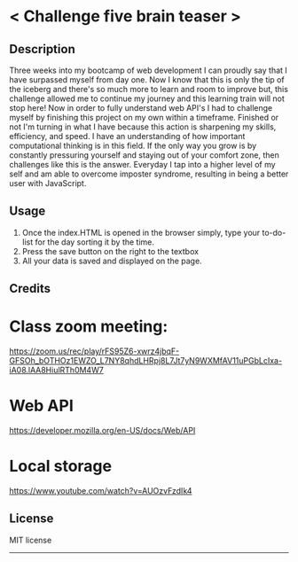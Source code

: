 # < Challenge five brain teaser >

## Description

Three weeks into my bootcamp of web development I can proudly say that I have surpassed myself from day one. Now I know that this is only the tip of the iceberg and there's so much more to learn and room to improve but, this challenge allowed me to continue my journey and this learning train will not stop here! Now in order to fully understand web API's I had to challenge myself by finishing this project on my own within a timeframe. Finished or not I'm turning in what I have because this action is sharpening my skills, efficiency, and speed. I have an understanding of how important computational thinking is in this field. If the only way you grow is by constantly pressuring yourself and staying out of your comfort zone, then challenges like this is the answer. Everyday I tap into a higher level of my self and am able to overcome imposter syndrome, resulting in being a better user with JavaScript.

## Usage

1. Once the index.HTML is opened in the browser simply, type your to-do-list for the day sorting it by the time. 
2. Press the save button on the right to the textbox 
3. All your data is saved and displayed on the page.

## Credits

# Class zoom meeting:
 https://zoom.us/rec/play/rFS95Z6-xwrz4jbqF-GFSOh_bOTHOz1EWZO_L7NY8qhdLHRpj8L7Jt7yN9WXMfAV11uPGbLcIxa-iA08.lAA8HiulRTh0M4W7
# Web API
https://developer.mozilla.org/en-US/docs/Web/API
# Local storage
https://www.youtube.com/watch?v=AUOzvFzdIk4

## License

MIT license

---